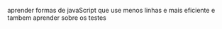 <p>aprender formas de javaScript que use menos linhas e mais eficiente e tambem aprender sobre os testes</p>